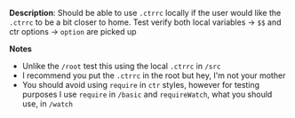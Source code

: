 __Description__: Should be able to use `.ctrrc` locally if the user would like the `.ctrrc` to be a bit closer to home. Test verify both local variables -> `$$` and ctr options -> `option` are picked up

__Notes__

+ Unlike the `/root` test this using the local `.ctrrc` in `/src`
+ I recommend you put the `.ctrrc` in the root but hey, I'm not your mother
+ You should avoid using `require` in `ctr` styles, however for testing purposes I use `require` in `/basic` and `requireWatch`, what you should use, in `/watch`
